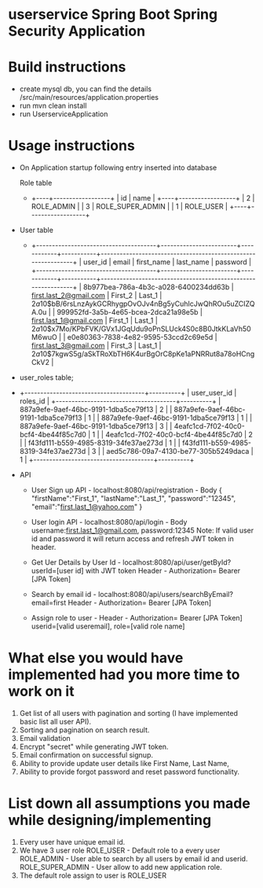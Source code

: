 # userservice Spring Boot Spring Security Application


# Build instructions
  * create mysql db, you can find the details /src/main/resources/application.properties
  * run mvn clean install
  * run UserserviceApplication


# Usage instructions

* On Application startup following entry inserted into database

  Role table
   * +----+------------------+
        | id | name             |
        +----+------------------+
        |  2 | ROLE_ADMIN       |
        |  3 | ROLE_SUPER_ADMIN |
        |  1 | ROLE_USER        |
        +----+------------------+

* User table
  *  +--------------------------------------+------------------------+------------+-----------+--------------------------------------------------------------+
        | user_id                              | email                  | first_name | last_name | password                                                     |
        +--------------------------------------+------------------------+------------+-----------+--------------------------------------------------------------+
        | 8b977bea-786a-4b3c-a028-6400234dd63b | first.last_2@gmail.com | First_2    | Last_1    | $2a$10$bB/6rsLnzAykGCRhygpOvOJv4nBg5yCuhIcJwQhROu5uZCIZQA.0u |
        | 999952fd-3a5b-4e65-bcea-2dca21a98e5b | first.last_1@gmail.com | First_1    | Last_1    | $2a$10$x7Mo/KPbFVK/GVx1JGqUdu9oPnSLUck4S0c8B0JtkKLaVh50M6wuO |
        | e0e80363-7838-4e82-9595-53ccd2c69e5d | first.last_3@gmail.com | First_3    | Last_1    | $2a$10$7kgwS5g/aSkTRoXbTH6K4urBgOrC8pKe1aPNRRut8a78oHCngCkV2 |



*  user_roles table;
 *    +--------------------------------------+----------+
      | user_user_id                         | roles_id |
      +--------------------------------------+----------+
      | 887a9efe-9aef-46bc-9191-1dba5ce79f13 |        2 |
      | 887a9efe-9aef-46bc-9191-1dba5ce79f13 |        1 |
      | 887a9efe-9aef-46bc-9191-1dba5ce79f13 |        1 |
      | 887a9efe-9aef-46bc-9191-1dba5ce79f13 |        3 |
      | 4eafc1cd-7f02-40c0-bcf4-4be44f85c7d0 |        1 |
      | 4eafc1cd-7f02-40c0-bcf4-4be44f85c7d0 |        2 |
      | f43fd111-b559-4985-8319-34fe37ae273d |        1 |
      | f43fd111-b559-4985-8319-34fe37ae273d |        3 |
      | aed5c786-09a7-4130-be77-305b5249daca |        1 |
      +--------------------------------------+----------+


* API

   * User Sign up API - localhost:8080/api/registration -
                    Body {
                       "firstName":"First_1",
                       "lastName":"Last_1",
                       "password":"12345",
                       "email":"first.last_1@yahoo.com"
                     }

   * User login API - localhost:8080/api/login -
   Body username:first.last_1@gmail.com, password:12345
   Note: If valid user id and password it will return access and refresh JWT token in header.

   * Get Uer Details by User Id - localhost:8080/api/user/getById?userId=[user id] with JWT token
   Header - Authorization= Bearer [JPA Token]

   * Search by email id - localhost:8080/api/users/searchByEmail?email=first
   Header - Authorization= Bearer [JPA Token]

   * Assign role to user -
   Header - Authorization= Bearer [JPA Token]
   userid=[valid useremail], role=[valid role name]


# What else you would have implemented had you more time to work on it

   1. Get list of all users with pagination and sorting (I have implemented basic list all user API).
   2. Sorting and pagination on search result.
   3. Email validation
   4. Encrypt "secret" while generating JWT token.
   5. Email confirmation on successful signup.
   6. Ability to provide update user details like First Name, Last Name,
   7. Ability to provide forgot password and reset password functionality.

# List down all assumptions you made while designing/implementing

   1. Every user have unique email id.
   2. We have 3 user role
      ROLE_USER - Default role to a every user
      ROLE_ADMIN - User able to search by all users by email id and userid.
      ROLE_SUPER_ADMIN - User allow to add new application role.
   3. The default role assign to user is ROLE_USER
